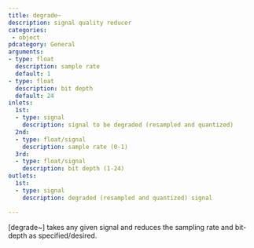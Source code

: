```yaml
---
title: degrade~
description: signal quality reducer
categories:
 - object
pdcategory: General
arguments:
- type: float
  description: sample rate
  default: 1
- type: float
  description: bit depth
  default: 24
inlets:
  1st:
  - type: signal
    description: signal to be degraded (resampled and quantized)
  2nd:
  - type: float/signal
    description: sample rate (0-1)
  3rd:
  - type: float/signal
    description: bit depth (1-24)
outlets:
  1st:
  - type: signal
    description: degraded (resampled and quantized) signal

---
```


[degrade~] takes any given signal and reduces the sampling rate and bit-depth as specified/desired.

